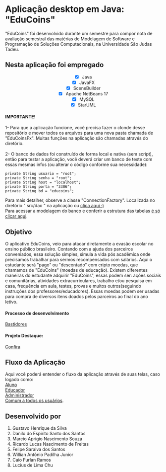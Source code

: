 # Aplicação desktop em Java: "EduCoins"
"EduCoins" foi desenvolvido durante um semestre para compor nota de avaliação semestral das matérias de Modelagem de Software e Programação de Soluções Computacionais, na Universidade São Judas Tadeu.
<br>

## Nesta aplicação foi empregado
<div align = "center">
  
- [x] Java
- [x] JavaFX
- [x] SceneBuilder
- [x] Apache NetBeans 17
- [x] MySQL
- [x] StarUML 
</div>

#### IMPORTANTE! 
1- Para que a aplicação funcione, você precisa fazer o clonde desse repositório e mover todos os arquivos para uma nova pasta chamada de "EduCoinsFx". Muitas funções na aplicação são chamadas através do diretório. </br></br>
2- O banco de dados foi construído de forma local e nativa (sem script), então para testar a aplicação, você deverá criar um banco de teste com essas mesmas infos (ou alterar o código conforme sua necessidade): </br>

    private String usuario = "root";
    private String senha = "root";
    private String host = "localhost";
    private String porta = "3306";
    private String bd = "educoins"; 
Para mais detalher, observe a classe "ConnectionFactory". Localizada no diretório " src/dao " na aplicação ou <a href="https://github.com/danilodoes/EduCoins/blob/main/src/main/java/dao/ConnectionFactory.java">clica aqui ;)</a> </br>
Para acessar a modelagem do banco e conferir a estrutura das tabelas <a href="https://drive.google.com/file/d/1Chfdy1J5YPfvENZuVAQvYHjfn8ewJ6GF/view?usp=sharing"> é só clicar aqui</a>.


## Objetivo
O aplicativo EduCoins, veio para atacar diretamente a evasão escolar no ensino público brasileiro.
Contando com a ajuda dos parceiros conveniados, essa solução simples, simula a vida pós acadêmica onde precisamos trabalhar para sermos recompensados com salários.
Aqui o estudante será "pago" ou "descontado" com cripto moedas, que chamamos de "EduCoins" (moedas de educação).
Existem diferentes maneiras do estudante adquirir "EduCoins", essas podem ser: ações sociais e comunitárias, 
atividades extracurriculares, trabalho e/ou pesquisa em casa, 
frequência em aula, testes, provas e muitos outros(seguindo instruções dos professores/educadores).
Essas moedas podem ser usadas para compra de diversos itens doados pelos parceiros ao final do ano letivo. 

#### Processo de desenvolvimento
  <a href ="https://padlet.com/danilosantos6362/a3-modelagem-de-software-jx9l7rj1ci9qe92k">Bastidores</a>
#### Projeto Destaque:
<a href="https://drive.google.com/file/d/19SR5ZxnNTX8AS1LwoOUvISbCx_axoy0K/view?usp=sharing" target="_blank">Confira</a>

## Fluxo da Aplicação
Aqui você poderá entender o fluxo da aplicação através de suas telas, caso logado como: </br>
<a href="https://drive.google.com/drive/u/0/folders/14xSR6ACtYCNg9SuMNJjCfFnREcvXMm_g">Aluno</a></br>
<a href="https://drive.google.com/drive/u/0/folders/1qdhpbTFf-KQWw3q9oK0-olK363v2VKsQ">Educador</a></br>
<a href="https://drive.google.com/drive/u/0/folders/1-EOxoyiyROfj6WUw1_PT8YCUlaI_wGUX">Administrador</a></br>
<a href="https://drive.google.com/file/d/136XHeo1_XzRzZT_CZzZX0bTKBCFHyx4o/view?usp=sharing">Comum a todos os usuários</a>.


## Desenvolvido por
<ol>
<li>Gustavo Henrique da Silva</li>
<li>Danilo do Espirito Santo dos Santos</li>
<li>Marcio Aprigio Nascimento Souza</li>
<li>Ricardo Lucas Nascimento de Freitas</li>
<li>Felipe Saraiva dos Santos</li>
<li>Willian Antônio Padilha Junior</li>
<li>Caio Furlan Ramos</li>
<li>Lucius de Lima Chu</li>
</ol>



